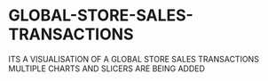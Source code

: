 # GLOBAL-STORE-SALES-TRANSACTIONS
ITS A VISUALISATION OF A GLOBAL STORE SALES TRANSACTIONS
MULTIPLE CHARTS AND SLICERS ARE BEING ADDED

